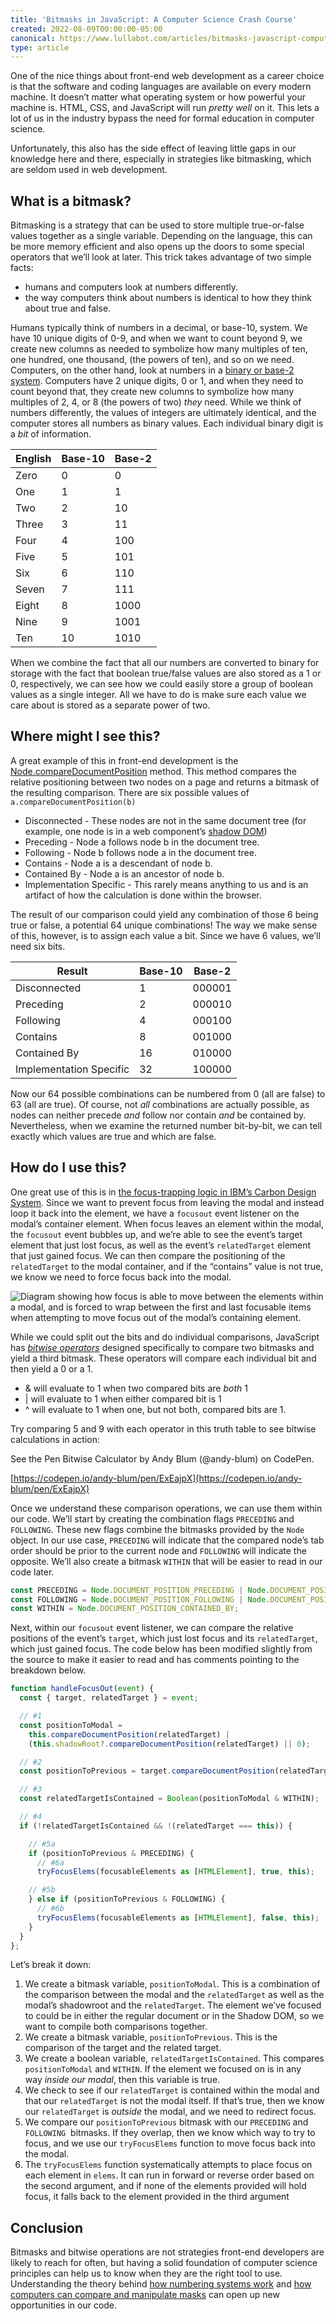 ```yaml
---
title: 'Bitmasks in JavaScript: A Computer Science Crash Course'
created: 2022-08-09T00:00:00-05:00
canonical: https://www.lullabot.com/articles/bitmasks-javascript-computer-science-crash-course
type: article
---
```


One of the nice things about front-end web development as a career choice is that the software and coding languages are available on every modern machine. It doesn’t matter what operating system or how powerful your machine is. HTML, CSS, and JavaScript will run _pretty well_ on it. This lets a lot of us in the industry bypass the need for formal education in computer science.

Unfortunately, this also has the side effect of leaving little gaps in our knowledge here and there, especially in strategies like bitmasking, which are seldom used in web development.

## What is a bitmask?

Bitmasking is a strategy that can be used to store multiple true-or-false values together as a single variable. Depending on the language, this can be more memory efficient and also opens up the doors to some special operators that we’ll look at later. This trick takes advantage of two simple facts:

* humans and computers look at numbers differently.
* the way computers think about numbers is identical to how they think about true and false.

Humans typically think of numbers in a decimal, or base-10, system. We have 10 unique digits of 0-9, and when we want to count beyond 9, we create new columns as needed to symbolize how many multiples of ten, one hundred, one thousand, (the powers of ten), and so on we need. Computers, on the other hand, look at numbers in a [binary or base-2 system](https://code.tutsplus.com/articles/number-systems-an-introduction-to-binary-hexadecimal-and-more--active-10848). Computers have 2 unique digits, 0 or 1, and when they need to count beyond that, they create new columns to symbolize how many multiples of 2, 4, or 8 (the powers of two) _they_ need. While we think of numbers differently, the values of integers are ultimately identical, and the computer stores all numbers as binary values. Each individual binary digit is a _bit_ of information.

| English | Base-10 | Base-2 |
|---------|---------|--------|
| Zero    | 0       | 0      |
| One     | 1       | 1      |
| Two     | 2       | 10     |
| Three   | 3       | 11     |
| Four    | 4       | 100    |
| Five    | 5       | 101    |
| Six     | 6       | 110    |
| Seven   | 7       | 111    |
| Eight   | 8       | 1000   |
| Nine    | 9       | 1001   |
| Ten     | 10      | 1010   |

When we combine the fact that all our numbers are converted to binary for storage with the fact that boolean true/false values are also stored as a 1 or 0, respectively, we can see how we could easily store a group of boolean values as a single integer. All we have to do is make sure each value we care about is stored as a separate power of two.

## Where might I see this?

A great example of this in front-end development is the [Node.compareDocumentPosition](https://developer.mozilla.org/en-US/docs/Web/API/Node/compareDocumentPosition) method. This method compares the relative positioning between two nodes on a page and returns a bitmask of the resulting comparison. There are six possible values of `a.compareDocumentPosition(b)`

* Disconnected - These nodes are not in the same document tree (for example, one node is in a web component’s [shadow DOM](https://developer.mozilla.org/en-US/docs/Web/Web_Components/Using_shadow_DOM))
* Preceding - Node a follows node b in the document tree.
* Following - Node b follows node a in the document tree.
* Contains - Node a is a descendant of node b.
* Contained By - Node a is an ancestor of node b.
* Implementation Specific - This rarely means anything to us and is an artifact of how the calculation is done within the browser.

The result of our comparison could yield any combination of those 6 being true or false, a potential 64 unique combinations! The way we make sense of this, however, is to assign each value a bit. Since we have 6 values, we’ll need six bits.

| Result                  | Base-10 | Base-2 |
|-------------------------|---------|--------|
| Disconnected            | 1       | 000001 |
| Preceding               | 2       | 000010 |
| Following               | 4       | 000100 |
| Contains                | 8       | 001000 |
| Contained By            | 16      | 010000 |
| Implementation Specific | 32      | 100000 |

Now our 64 possible combinations can be numbered from 0 (all are false) to 63 (all are true). Of course, not _all_ combinations are actually possible, as nodes can neither precede _and_ follow nor contain _and_ be contained by. Nevertheless, when we examine the returned number bit-by-bit, we can tell exactly which values are true and which are false.

## How do I use this?

One great use of this is in [the focus-trapping logic in IBM’s Carbon Design System](https://github.com/carbon-design-system/carbon-for-ibm-dotcom/blob/3bb5f39f7e773ff10b8ac7a35461549ade07dd45/packages/web-components/src/components/expressive-modal/expressive-modal.ts). Since we want to prevent focus from leaving the modal and instead loop it back into the element, we have a `focusout` event listener on the modal’s container element. When focus leaves an element within the modal, the `focusout` event bubbles up, and we’re able to see the event’s target element that just lost focus, as well as the event’s `relatedTarget` element that just gained focus. We can then compare the positioning of the `relatedTarget` to the modal container, and if the “contains” value is not true, we know we need to force focus back into the modal.

![Diagram showing how focus is able to move between the elements within a modal, and is forced to wrap between the first and last focusable items when attempting to move focus out of the modal’s containing element.](/sites/default/files/styles/max_1300x1300/public/2022-08/ktprgcsa.png?itok=xWIaok0o)

While we could split out the bits and do individual comparisons, JavaScript has [_bitwise operators_](https://www.w3schools.com/js/js_bitwise.asp) designed specifically to compare two bitmasks and yield a third bitmask. These operators will compare each individual bit and then yield a 0 or a 1.

* & will evaluate to 1 when two compared bits are _both_ 1
* | will evaluate to 1 when either compared bit is 1
* ^ will evaluate to 1 when one, but not both, compared bits are 1.

Try comparing 5 and 9 with each operator in this truth table to see bitwise calculations in action:

See the Pen Bitwise Calculator by Andy Blum (@andy-blum) on CodePen.

[https://codepen.io/andy-blum/pen/ExEajpX](https://codepen.io/andy-blum/pen/ExEajpX)

Once we understand these comparison operations, we can use them within our code. We’ll start by creating the combination flags `PRECEDING` and `FOLLOWING`. These new flags combine the bitmasks provided by the `Node` object. In our use case, `PRECEDING` will indicate that the compared node’s tab order should be prior to the current node and `FOLLOWING` will indicate the opposite. We’ll also create a bitmask `WITHIN` that will be easier to read in our code later. 

```js
const PRECEDING = Node.DOCUMENT_POSITION_PRECEDING | Node.DOCUMENT_POSITION_CONTAINS;
const FOLLOWING = Node.DOCUMENT_POSITION_FOLLOWING | Node.DOCUMENT_POSITION_CONTAINED_BY;
const WITHIN = Node.DOCUMENT_POSITION_CONTAINED_BY;
```

Next, within our `focusout` event listener, we can compare the relative positions of the event’s `target`, which just lost focus and its `relatedTarget`, which just gained focus. The code below has been modified slightly from the source to make it easier to read and has comments pointing to the breakdown below.

```js
function handleFocusOut(event) {
  const { target, relatedTarget } = event;

  // #1
  const positionToModal =
    this.compareDocumentPosition(relatedTarget) |
    (this.shadowRoot?.compareDocumentPosition(relatedTarget) || 0);

  // #2
  const positionToPrevious = target.compareDocumentPosition(relatedTarget);

  // #3
  const relatedTargetIsContained = Boolean(positionToModal & WITHIN);

  // #4
  if (!relatedTargetIsContained && !(relatedTarget === this)) {

    // #5a
    if (positionToPrevious & PRECEDING) {
      // #6a
      tryFocusElems(focusableElements as [HTMLElement], true, this);

    // #5b
    } else if (positionToPrevious & FOLLOWING) {
      // #6b
      tryFocusElems(focusableElements as [HTMLElement], false, this);
    }
  }
};
```

Let’s break it down:

1. We create a bitmask variable, `positionToModal`. This is a combination of the comparison between the modal and the `relatedTarget` as well as the modal’s shadowroot and the `relatedTarget`. The element we’ve focused to could be in either the regular document or in the Shadow DOM, so we want to compile both comparisons together.
2. We create a bitmask variable, `positionToPrevious`. This is the comparison of the target and the related target.
3. We create a boolean variable, `relatedTargetIsContained`. This compares `positionToModal` and `WITHIN`. If the element we focused on is in any way _inside our modal_, then this variable is true.
4. We check to see if our `relatedTarget` is contained within the modal and that our `relatedTarget` is not the modal itself. If that’s true, then we know our `relatedTarget` is _outside_ the modal, and we need to redirect focus.
5. We compare our `positionToPrevious` bitmask with our `PRECEDING` and `FOLLOWING`  bitmasks. If they overlap, then we know which way to try to focus, and we use our `tryFocusElems` function to move focus back into the modal.
6. The `tryFocusElems` function systematically attempts to place focus on each element in `elems`. It can run in forward or reverse order based on the second argument, and if none of the elements provided will hold focus, it falls back to the element provided in the third argument

## Conclusion

Bitmasks and bitwise operations are not strategies front-end developers are likely to reach for often, but having a solid foundation of computer science principles can help us to know when they are the right tool to use. Understanding the theory behind [how numbering systems work](https://code.tutsplus.com/articles/number-systems-an-introduction-to-binary-hexadecimal-and-more--active-10848) and [how computers can compare and manipulate masks](https://www.w3schools.com/js/js_bitwise.asp) can open up new opportunities in our code.
